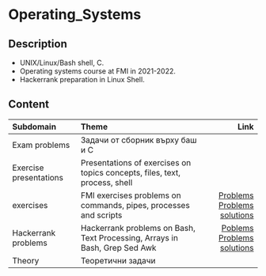 # Operating_Systems

## Description
- UNIX/Linux/Bash shell, C.
- Operating systems course at FMI in 2021-2022.
- Hackerrank preparation in Linux Shell.

## Content
<div align="center">

Subdomain|Theme|Link
:-|:-|-:
Exam problems|Задачи от сборник върху баш и С|
Exercise presentations|Presentations of exercises on topics concepts, files, text, process, shell|
exercises|FMI exercises problems on commands, pipes, processes and scripts|[Problems](https://github.com/avelin/fmi-os/tree/master/exercises)<br>[Problems solutions](https://github.com/mariyaveleva16/Operating_Systems/tree/main/exercises)
Hackerrank problems|Hackerrank problems on Bash, Text Processing, Arrays in Bash, Grep Sed Awk|[Poblems]()<br>[Problems solutions]()
Theory|Теоретични задачи|

</div>

